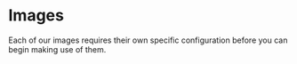 # Images

Each of our images requires their own specific configuration before you can begin making use of them.
